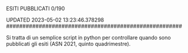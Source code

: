 ESITI PUBBLICATI 0/190 

UPDATED 2023-05-02 13:23:46.378298
######################################################

Si tratta di un semplice script in python per controllare quando sono pubblicati gli esiti (ASN 2021, quinto quadrimestre).

